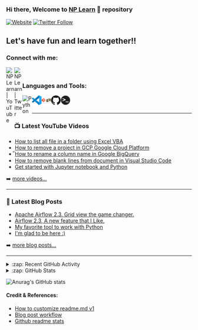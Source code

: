 ### Hi there, Welcome to [NP Learn][website] 👋 repository

[![Website](https://img.shields.io/website?label=www.Github.com&style=for-the-badge&url=https%3A%2F%2Fgithub.com/noppGithub)](https://github.com/noppGithub)
[![Twitter Follow](https://img.shields.io/twitter/follow/learn_np?color=1DA1F2&logo=twitter&style=for-the-badge)](https://twitter.com/intent/follow?original_referer=https%3A%2F%2Fgithub.com/noppGithub&screen_name=learn_np)

## Let's have fun and learn together!!


### Connect with me:

[<img align="left" alt="NPLearn | YouTube" width="22px" src="https://cdn.jsdelivr.net/npm/simple-icons@v3/icons/youtube.svg" />][youtube]
[<img align="left" alt="NPLearn | Twitter" width="22px" src="https://cdn.jsdelivr.net/npm/simple-icons@v3/icons/twitter.svg" />][twitter]

<br />

### Languages and Tools:

[<img align="left" alt="Python" width="26px" src="https://github.com/jalbertsr/logo-badge-images/blob/master/img/rsz_python.png?raw=true" />][website]
[<img align="left" alt="Visual Studio Code" width="26px" src="https://raw.githubusercontent.com/github/explore/80688e429a7d4ef2fca1e82350fe8e3517d3494d/topics/visual-studio-code/visual-studio-code.png" />][website]
[<img align="left" alt="Git" width="26px" src="https://raw.githubusercontent.com/github/explore/80688e429a7d4ef2fca1e82350fe8e3517d3494d/topics/git/git.png" />][website]
[<img align="left" alt="GitHub" width="26px" src="https://raw.githubusercontent.com/github/explore/78df643247d429f6cc873026c0622819ad797942/topics/github/github.png" />][website]
[<img align="left" alt="Terminal" width="26px" src="https://raw.githubusercontent.com/github/explore/80688e429a7d4ef2fca1e82350fe8e3517d3494d/topics/terminal/terminal.png" />][website]

<br />
<br />

---

### 📺 Latest YouTube Videos

<!-- YOUTUBE:START -->
- [How to list all file in a folder using Excel VBA](https://www.youtube.com/watch?v=Nk6BuyC-bIY)
- [How to remove a project in GCP Google Cloud Platform](https://www.youtube.com/watch?v=tPVCj-9vORY)
- [็How to rename a column name in Google BigQuery](https://www.youtube.com/watch?v=klfu20rVFTA)
- [How to remove blank lines from document in Visual Studio Code](https://www.youtube.com/watch?v=0U3D02dg02s)
- [Get started with Jupyter notebook and Python](https://www.youtube.com/watch?v=fn61dNGXODY)
<!-- YOUTUBE:END -->

➡️ [more videos...](https://www.youtube.com/channel/UC4ZEHFklDEPFnCTBxjaChTg)

---

### 📕 Latest Blog Posts

<!-- BLOG-POST-LIST:START -->
- [Apache Airflow 2.3. Grid view the game changer.](https://dev.to/noppgithub/apache-airflow-23-grid-view-the-game-changer-49nd)
- [Airflow 2.3, A new feature that I Like.](https://dev.to/noppgithub/airflow-23-what-i-know-13ap)
- [My favorite tool to work with Python](https://dev.to/noppgithub/my-favorite-tool-to-work-with-python-2i8l)
- [I&#39;m glad to be here :&rpar;](https://dev.to/noppgithub/i-m-glad-to-be-here-2e1)
<!-- BLOG-POST-LIST:END -->

➡️ [more blog posts...](https://dev.to/noppgithub)

---

<details>
  <summary>:zap: Recent GitHub Activity</summary>
  
<!--START_SECTION:activity-->
1. 🗣 Commented on [#8122](https://github.com/GoogleCloudPlatform/python-docs-samples/issues/8122) in [GoogleCloudPlatform/python-docs-samples](https://github.com/GoogleCloudPlatform/python-docs-samples)
2. ❗️ Opened issue [#8122](https://github.com/GoogleCloudPlatform/python-docs-samples/issues/8122) in [GoogleCloudPlatform/python-docs-samples](https://github.com/GoogleCloudPlatform/python-docs-samples)
3. ❗️ Opened issue [#183](https://github.com/marcosschroh/dataclasses-avroschema/issues/183) in [marcosschroh/dataclasses-avroschema](https://github.com/marcosschroh/dataclasses-avroschema)
4. 🎉 Merged PR [#11](https://github.com/noppGithub/nplearn/pull/11) in [noppGithub/nplearn](https://github.com/noppGithub/nplearn)
5. 🎉 Merged PR [#10](https://github.com/noppGithub/nplearn/pull/10) in [noppGithub/nplearn](https://github.com/noppGithub/nplearn)
<!--END_SECTION:activity-->

</details>

<details>
  <summary>:zap: GitHub Stats</summary>

  <img align="left" alt="My GitHub Stats" src="https://github-readme-stats.codestackr.vercel.app/api?username=noppGithub&show_icons=true&hide_border=true" />

</details>

![Anurag's GitHub stats](https://github-readme-stats.vercel.app/api?username=noppGithub&show_icons=true&theme=radical)

#### Credit & References:
- [How to customize readme.md v1](https://www.youtube.com/watch?v=ECuqb5Tv9qI)
- [Blog post workflow](https://github.com/gautamkrishnar/blog-post-workflow)
- [Github readme stats](https://github.com/anuraghazra/github-readme-stats)

<!-- Variables, mostly URLs -->
[website]: https://github.com/noppGithub
[youtube]: https://www.youtube.com/channel/UC4ZEHFklDEPFnCTBxjaChTg
[twitter]: https://twitter.com/learn_np

